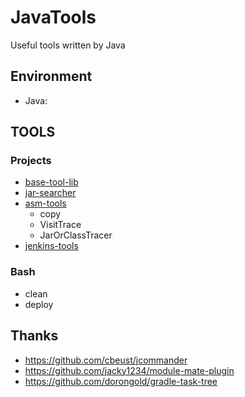 # JavaTools
Useful tools written by Java



## Environment
- Java: 


## TOOLS

### Projects

- [base-tool-lib](./library/base-tool-lib)
- [jar-searcher](./library/jar-searcher)
- [asm-tools](./library/asm-tools)
    - copy
    - VisitTrace
    - JarOrClassTracer
- [jenkins-tools](./library/jenkins-tools)



### Bash

- clean
- deploy

## Thanks
 - https://github.com/cbeust/jcommander
 - https://github.com/jacky1234/module-mate-plugin
 - https://github.com/dorongold/gradle-task-tree